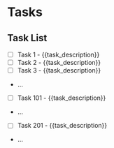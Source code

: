 # Tasks

## Task List

- [ ] Task 1 - {{task_description}}
- [ ] Task 2 - {{task_description}}
- [ ] Task 3 - {{task_description}}
- ...
- [ ] Task 101 - {{task_description}}
- ...
- [ ] Task 201 - {{task_description}}
- ...

<!-- 
Add more tasks as needed. The number of tasks should match the actual work required - it can be any number, not fixed to a specific count.

IMPORTANT: Keep each task small and specific. Break down large tasks into smaller, concrete, actionable steps.
- Good: "Read config file and extract database settings"
- Bad: "Set up entire database connection system"

Each task should be completable in a reasonable time and have clear completion criteria.
-->
